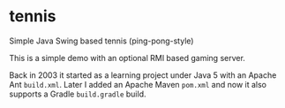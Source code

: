 # tennis
Simple Java Swing based tennis (ping-pong-style)

This is a simple demo with an optional RMI based gaming server.

Back in 2003 it started as a learning project under Java 5 with an Apache Ant `build.xml`. Later I added an Apache Maven `pom.xml` and now it also supports a Gradle `build.gradle` build.
